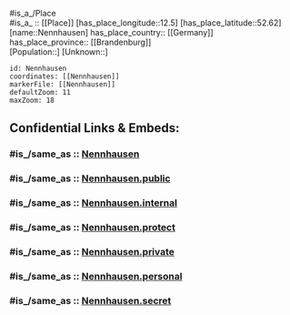 ﻿---
confidential: public
isDeleted: false
location:
- 52.62
- 12.5
mapmarker: city
mapzoom:
- 7
- 12
SpocWebEntityId: 32775
tags:
- geo/City
type: City
---

#is_a_/Place  
#is_a_ :: [[Place]] 
[has_place_longitude::12.5] 
[has_place_latitude::52.62] 
[name::Nennhausen] 
has_place_country:: [[Germany]]  
has_place_province:: [[Brandenburg]]  
[Population::] 
[Unknown::] 


```leaflet
id: Nennhausen
coordinates: [[Nennhausen]] 
markerFile: [[Nennhausen]] 
defaultZoom: 11 
maxZoom: 18
```


## Confidential Links & Embeds: 

### #is_/same_as :: [Nennhausen](/_Standards/Earth/Continent/Europe/Europe~Central/Germany/Germany~East/Brandenburg/counties~Brandenburg/Havelland/cities~Havelland/Nennhausen.md) 

### #is_/same_as :: [Nennhausen.public](/_public/Earth/Continent/Europe/Europe~Central/Germany/Germany~East/Brandenburg/counties~Brandenburg/Havelland/cities~Havelland/Nennhausen.public.md) 

### #is_/same_as :: [Nennhausen.internal](/_internal/Earth/Continent/Europe/Europe~Central/Germany/Germany~East/Brandenburg/counties~Brandenburg/Havelland/cities~Havelland/Nennhausen.internal.md) 

### #is_/same_as :: [Nennhausen.protect](/_protect/Earth/Continent/Europe/Europe~Central/Germany/Germany~East/Brandenburg/counties~Brandenburg/Havelland/cities~Havelland/Nennhausen.protect.md) 

### #is_/same_as :: [Nennhausen.private](/_private/Earth/Continent/Europe/Europe~Central/Germany/Germany~East/Brandenburg/counties~Brandenburg/Havelland/cities~Havelland/Nennhausen.private.md) 

### #is_/same_as :: [Nennhausen.personal](/_personal/Earth/Continent/Europe/Europe~Central/Germany/Germany~East/Brandenburg/counties~Brandenburg/Havelland/cities~Havelland/Nennhausen.personal.md) 

### #is_/same_as :: [Nennhausen.secret](/_secret/Earth/Continent/Europe/Europe~Central/Germany/Germany~East/Brandenburg/counties~Brandenburg/Havelland/cities~Havelland/Nennhausen.secret.md)

